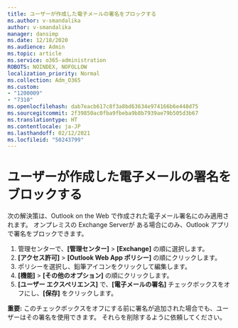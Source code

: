 ```yaml
---
title: ユーザーが作成した電子メールの署名をブロックする
ms.author: v-smandalika
author: v-smandalika
manager: dansimp
ms.date: 12/18/2020
ms.audience: Admin
ms.topic: article
ms.service: o365-administration
ROBOTS: NOINDEX, NOFOLLOW
localization_priority: Normal
ms.collection: Adm_O365
ms.custom:
- "1200009"
- "7310"
ms.openlocfilehash: dab7eacb617c8f3a8bd63634e974166b6e448d75
ms.sourcegitcommit: 2f39850ac0fba9fbeba9b8b7939ae79b505d3b67
ms.translationtype: HT
ms.contentlocale: ja-JP
ms.lasthandoff: 02/12/2021
ms.locfileid: "50243799"
---
```

# <a name="block-user-made-email-signatures"></a>ユーザーが作成した電子メールの署名をブロックする

次の解決策は、Outlook on the Web で作成された電子メール署名にのみ適用されます。 オンプレミスの Exchange Serverが ある場合にのみ、Outlook アプリで署名をブロックできます。

1. 管理センターで、**[管理センター]** > **[Exchange]** の順に選択します。
2. **[アクセス許可]** > **[Outlook Web App ポリシー]** の順にクリックします。
3. ポリシーを選択し、鉛筆アイコンをクリックして編集します。
4. **[機能]** > **[その他のオプション]** の順にクリックします。
5. **[ユーザー エクスペリエンス]** で、**[電子メールの署名]** チェックボックスをオフにし、**[保存]** をクリックします。

**重要:** このチェックボックスをオフにする前に署名が追加された場合でも、ユーザーはその署名を使用できます。 それらを削除するように依頼してください。
